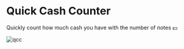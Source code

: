 # Quick Cash Counter
Quickly count how much cash you have with the number of notes 💵


![qcc](https://user-images.githubusercontent.com/72292943/182021949-bd799f6e-ba5a-44ec-b30f-686b8832392b.gif)
